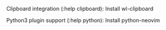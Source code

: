 Clipboard integration (:help clipboard): Install wl-clipboard

Python3 plugin support (:help python): Install python-neovim
